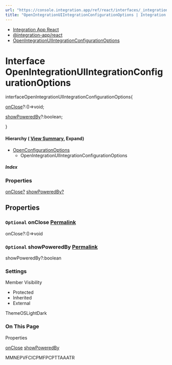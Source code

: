```yaml
---
url: "https://console.integration.app/ref/react/interfaces/_integration-app_react.OpenIntegrationUIIntegrationConfigurationOptions.html"
title: "OpenIntegrationUIIntegrationConfigurationOptions | Integration App React - v2.14.3"
---
```


- [Integration App React](https://console.integration.app/ref/react/index.html)
- [@integration-app/react](https://console.integration.app/ref/react/modules/_integration-app_react.html)
- [OpenIntegrationUIIntegrationConfigurationOptions](https://console.integration.app/ref/react/interfaces/_integration-app_react.OpenIntegrationUIIntegrationConfigurationOptions.html)

# Interface OpenIntegrationUIIntegrationConfigurationOptions

interfaceOpenIntegrationUIIntegrationConfigurationOptions{

[onClose](https://console.integration.app/ref/react/interfaces/_integration-app_react.OpenIntegrationUIIntegrationConfigurationOptions.html#onclose)?:()=>void;

[showPoweredBy](https://console.integration.app/ref/react/interfaces/_integration-app_react.OpenIntegrationUIIntegrationConfigurationOptions.html#showpoweredby)?:boolean;

}

#### Hierarchy ( [View Summary](https://console.integration.app/ref/react/hierarchy.html\#@integration-app/react.OpenIntegrationUIIntegrationConfigurationOptions), Expand)

- [OpenConfigurationOptions](https://console.integration.app/ref/react/interfaces/_integration-app_react.OpenConfigurationOptions.html)
  - OpenIntegrationUIIntegrationConfigurationOptions

##### Index

### Properties

[onClose?](https://console.integration.app/ref/react/interfaces/_integration-app_react.OpenIntegrationUIIntegrationConfigurationOptions.html#onclose) [showPoweredBy?](https://console.integration.app/ref/react/interfaces/_integration-app_react.OpenIntegrationUIIntegrationConfigurationOptions.html#showpoweredby)

## Properties

### `Optional` onClose [Permalink](https://console.integration.app/ref/react/interfaces/_integration-app_react.OpenIntegrationUIIntegrationConfigurationOptions.html\#onclose)

onClose?:()=>void

### `Optional` showPoweredBy [Permalink](https://console.integration.app/ref/react/interfaces/_integration-app_react.OpenIntegrationUIIntegrationConfigurationOptions.html\#showpoweredby)

showPoweredBy?:boolean

### Settings

Member Visibility

- Protected
- Inherited
- External

ThemeOSLightDark

### On This Page

Properties

[onClose](https://console.integration.app/ref/react/interfaces/_integration-app_react.OpenIntegrationUIIntegrationConfigurationOptions.html#onclose) [showPoweredBy](https://console.integration.app/ref/react/interfaces/_integration-app_react.OpenIntegrationUIIntegrationConfigurationOptions.html#showpoweredby)

MMNEPVFCICPMFPCPTTAAATR